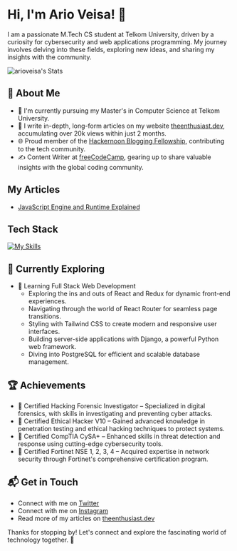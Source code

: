 # Hi, I'm Ario Veisa! 👋

I am a passionate M.Tech CS student at Telkom University, driven by a curiosity for cybersecurity and web applications programming. My journey involves delving into these fields, exploring new ideas, and sharing my insights with the community.

![arioveisa's Stats](https://github-readme-stats.vercel.app/api?username=arioveisa&theme=vue-dark&show_icons=true&hide_border=true&count_private=true)

## 🚀 About Me

- 🔭 I'm currently pursuing my Master's in Computer Science at Telkom University.
- 📝 I write in-depth, long-form articles on my website [theenthusiast.dev](https://theenthusiast.dev), accumulating over 20k views within just 2 months.
- 🌐 Proud member of the [Hackernoon Blogging Fellowship](https://hackernoon.com/), contributing to the tech community.
- ✍️ Content Writer at [freeCodeCamp](https://www.freecodecamp.org/), gearing up to share valuable insights with the global coding community.

## My Articles
- [JavaScript Engine and Runtime Explained](https://www.freecodecamp.org/news/javascript-engine-and-runtime-explained/)

## Tech Stack
[![My Skills](https://skillicons.dev/icons?i=js,html,css,wasm,aws,gcp,azure,react,vue,flutter,java,kotlin,nodejs,figma)](https://skillicons.dev)

## 🌱 Currently Exploring

- 🚀 Learning Full Stack Web Development
  - Exploring the ins and outs of React and Redux for dynamic front-end experiences.
  - Navigating through the world of React Router for seamless page transitions.
  - Styling with Tailwind CSS to create modern and responsive user interfaces.
  - Building server-side applications with Django, a powerful Python web framework.
  - Diving into PostgreSQL for efficient and scalable database management.

## 🏆 Achievements

- 🌟 Certified Hacking Forensic Investigator – Specialized in digital forensics, with skills in investigating and preventing cyber attacks.
- 🌟 Certified Ethical Hacker V10 – Gained advanced knowledge in penetration testing and ethical hacking techniques to protect systems.
- 🌟 Certified CompTIA CySA+ – Enhanced skills in threat detection and response using cutting-edge cybersecurity tools.
- 🌟 Certified Fortinet NSE 1, 2, 3, 4 – Acquired expertise in network security through Fortinet's comprehensive certification program.


## 📬 Get in Touch

- Connect with me on [Twitter](https://twitter.com/arioveisa)
- Connect with me on [Instagram](https://instagram.com/arioveisa)
- Read more of my articles on [theenthusiast.dev](https://theenthusiast.dev)

Thanks for stopping by! Let's connect and explore the fascinating world of technology together. 🚀
